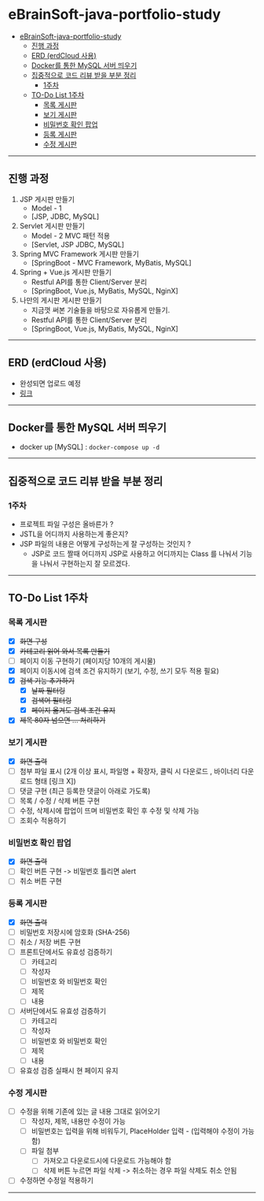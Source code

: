 # eBrainSoft-java-portfolio-study

<!-- TOC -->

* [eBrainSoft-java-portfolio-study](#ebrainsoft-java-portfolio-study)
    * [진행 과정](#진행-과정)
    * [ERD (erdCloud 사용)](#erd-erdcloud-사용)
    * [Docker를 통한 MySQL 서버 띄우기](#docker를-통한-mysql-서버-띄우기)
    * [집중적으로 코드 리뷰 받을 부분 정리](#집중적으로-코드-리뷰-받을-부분-정리)
        * [1주차](#1주차)
    * [TO-Do List 1주차](#to-do-list-1주차)
        * [목록 게시판](#목록-게시판)
        * [보기 게시판](#보기-게시판)
        * [비밀번호 확인 팝업](#비밀번호-확인-팝업)
        * [등록 게시판](#등록-게시판)
        * [수정 게시판](#수정-게시판)

<!-- TOC -->
---

## 진행 과정

1. JSP 게시판 만들기
    - Model - 1
    - [JSP, JDBC, MySQL]
2. Servlet 게시판 만들기
    - Model - 2 MVC 패턴 적용
    - [Servlet, JSP JDBC, MySQL]
3. Spring MVC Framework 게시판 만들기
    - [SpringBoot - MVC Framework, MyBatis, MySQL]
4. Spring + Vue.js 게시판 만들기
    - Restful API를 통한 Client/Server 분리
    - [SpringBoot, Vue.js, MyBatis, MySQL, NginX]
5. 나만의 게시판 게시판 만들기
    - 지금껏 써본 기술들을 바탕으로 자유롭게 만들기.
    - Restful API를 통한 Client/Server 분리
    - [SpringBoot, Vue.js, MyBatis, MySQL, NginX]

---

## ERD (erdCloud 사용)

- 완성되면 업로드 예정
- [링크](https://www.erdcloud.com/d/3z7DMGmnur8NzHqGE)

---

## Docker를 통한 MySQL 서버 띄우기

- docker up [MySQL] : `docker-compose up -d`

---

## 집중적으로 코드 리뷰 받을 부분 정리

### 1주차

- 프로젝트 파일 구성은 올바른가 ?
- JSTL을 어디까지 사용하는게 좋은지?
- JSP 파일의 내용은 어떻게 구성하는게 잘 구성하는 것인지 ?
    - JSP로 코드 짤때 어디까지 JSP로 사용하고 어디까지는 Class 를 나눠서 기능을 나눠서 구현하는지 잘 모르겠다.

---

## TO-Do List 1주차

### 목록 게시판

- [X] ~~화면 구성~~
- [X] ~~카테고리 읽어 와서 목록 만들기~~
- [ ] 페이지 이동 구현하기 (페이지당 10개의 게시물)
- [X] 페이지 이동시에 검색 조건 유지하기 (보기, 수정, 쓰기 모두 적용 필요)
- [X] ~~검색 기능 추가하기~~
    - [X] ~~날짜 필터링~~
    - [X] ~~검색어 필터링~~
    - [X] ~~페이지 옮겨도 검색 조건 유지~~
- [X] ~~제목 80자 넘으면 ... 처리하기~~

### 보기 게시판

- [X] ~~화면 출력~~
- [ ] 첨부 파일 표시 (2개 이상 표시, 파일명 + 확장자, 클릭 시 다운로드 , 바이너리 다운로드 형태 [링크 X])
- [ ] 댓글 구현 (최근 등록한 댓글이 아래로 가도록)
- [ ] 목록 / 수정 / 삭제 버튼 구현
- [ ] 수정, 삭제시에 팝업이 뜨며 비밀번호 확인 후 수정 및 삭제 가능
- [ ] 조회수 적용하기

### 비밀번호 확인 팝업

- [X] ~~화면 출력~~
- [ ] 확인 버튼 구현 -> 비밀번호 틀리면 alert
- [ ] 취소 버튼 구현

### 등록 게시판

- [X] ~~화면 출력~~
- [ ] 비밀번호 저장시에 암호화 (SHA-256)
- [ ] 취소 / 저장 버튼 구현
- [ ] 프론트단에서도 유효성 검증하기
    - [ ] 카테고리
    - [ ] 작성자
    - [ ] 비밀번호 와 비밀번호 확인
    - [ ] 제목
    - [ ] 내용
- [ ] 서버단에서도 유효성 검증하기
    - [ ] 카테고리
    - [ ] 작성자
    - [ ] 비밀번호 와 비밀번호 확인
    - [ ] 제목
    - [ ] 내용
- [ ] 유효성 검증 실패시 현 페이지 유지

### 수정 게시판

- [ ] 수정을 위해 기존에 있는 글 내용 그대로 읽어오기
    - [ ] 작성자, 제목, 내용만 수정이 가능
    - [ ] 비밀번호는 입력을 위해 비워두기, PlaceHolder 입력 - (입력해야 수정이 가능함)
    - [ ] 파일 첨부
        - [ ] 가져오고 다운로드시에 다운로드 가능해야 함
        - [ ] 삭제 버튼 누르면 파일 삭제 -> 취소하는 경우 파일 삭제도 취소 안됨
- [ ] 수정하면 수정일 적용하기

---
